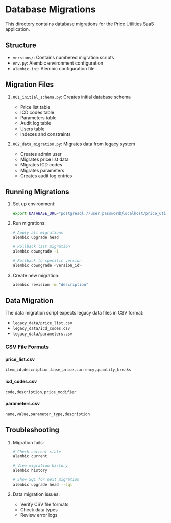 # Database Migrations

This directory contains database migrations for the Price Utilities SaaS application.

## Structure

- `versions/`: Contains numbered migration scripts
- `env.py`: Alembic environment configuration
- `alembic.ini`: Alembic configuration file

## Migration Files

1. `001_initial_schema.py`: Creates initial database schema
   - Price list table
   - ICD codes table
   - Parameters table
   - Audit log table
   - Users table
   - Indexes and constraints

2. `002_data_migration.py`: Migrates data from legacy system
   - Creates admin user
   - Migrates price list data
   - Migrates ICD codes
   - Migrates parameters
   - Creates audit log entries

## Running Migrations

1. Set up environment:
   ```bash
   export DATABASE_URL="postgresql://user:password@localhost/price_utilities"
   ```

2. Run migrations:
   ```bash
   # Apply all migrations
   alembic upgrade head

   # Rollback last migration
   alembic downgrade -1

   # Rollback to specific version
   alembic downgrade <version_id>
   ```

3. Create new migration:
   ```bash
   alembic revision -m "description"
   ```

## Data Migration

The data migration script expects legacy data files in CSV format:
- `legacy_data/price_list.csv`
- `legacy_data/icd_codes.csv`
- `legacy_data/parameters.csv`

### CSV File Formats

#### price_list.csv
```csv
item_id,description,base_price,currency,quantity_breaks
```

#### icd_codes.csv
```csv
code,description,price_modifier
```

#### parameters.csv
```csv
name,value,parameter_type,description
```

## Troubleshooting

1. Migration fails:
   ```bash
   # Check current state
   alembic current

   # View migration history
   alembic history

   # Show SQL for next migration
   alembic upgrade head --sql
   ```

2. Data migration issues:
   - Verify CSV file formats
   - Check data types
   - Review error logs

